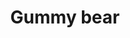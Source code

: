 ---
title: Gummy bear
date: 
draft: false

# descripcion
description : Aros pasantes en plata 925 con detalles en microcubic. Precio por par. Son aros chiquitos!

materials: Plata 925

color: 

dimensions: 7mm x 5mm

code: 01-03-0892

type: "Aros"

categories: []

price: $1.950,00

price_eftvo: $1.655,00

# Images
# first image will be shown in the product page
images:
  # - image: "images/path_to_image"
  # La ubicacion de las imagenes es imagenes/Aros/Aros.Microcubic/01-03-0892-gummy-bear
  - image: "./images/aros/microcubic/01-03-0892-gummy-bear_a.jpg"
  - image: "./images/aros/microcubic/01-03-0892-gummy-bear_b.jpg"
---